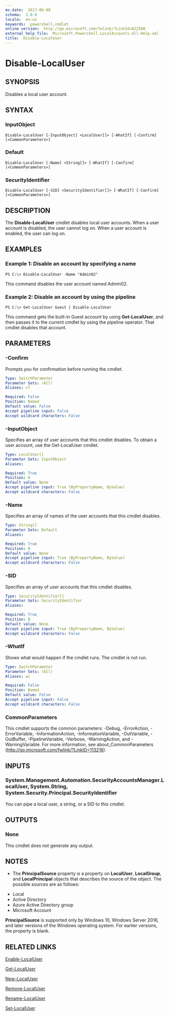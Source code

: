 ```yaml
---
ms.date:  2017-06-09
schema:  2.0.0
locale:  en-us
keywords:  powershell,cmdlet
online version:  http://go.microsoft.com/fwlink/?LinkId=822508
external help file:  Microsoft.Powershell.LocalAccounts.dll-Help.xml
title:  Disable-LocalUser
---
```


# Disable-LocalUser

## SYNOPSIS
Disables a local user account.

## SYNTAX

### InputObject
```
Disable-LocalUser [-InputObject] <LocalUser[]> [-WhatIf] [-Confirm] [<CommonParameters>]
```

### Default
```
Disable-LocalUser [-Name] <String[]> [-WhatIf] [-Confirm] [<CommonParameters>]
```

### SecurityIdentifier
```
Disable-LocalUser [-SID] <SecurityIdentifier[]> [-WhatIf] [-Confirm] [<CommonParameters>]
```

## DESCRIPTION
The **Disable-LocalUser** cmdlet disables local user accounts.
When a user account is disabled, the user cannot log on.
When a user account is enabled, the user can log on.

## EXAMPLES

### Example 1: Disable an account by specifying a name
```
PS C:\> Disable-LocalUser -Name "Admin02"
```

This command disables the user account named Admin02.

### Example 2: Disable an account by using the pipeline
```
PS C:\> Get-LocalUser Guest | Disable-LocalUser
```

This command gets the built-in Guest account by using **Get-LocalUser**, and then passes it to the current cmdlet by using the pipeline operator.
That cmdlet disables that account.

## PARAMETERS

### -Confirm
Prompts you for confirmation before running the cmdlet.

```yaml
Type: SwitchParameter
Parameter Sets: (All)
Aliases: cf

Required: False
Position: Named
Default value: False
Accept pipeline input: False
Accept wildcard characters: False
```

### -InputObject
Specifies an array of user accounts that this cmdlet disables.
To obtain a user account, use the Get-LocalUser cmdlet.

```yaml
Type: LocalUser[]
Parameter Sets: InputObject
Aliases: 

Required: True
Position: 0
Default value: None
Accept pipeline input: True (ByPropertyName, ByValue)
Accept wildcard characters: False
```

### -Name
Specifies an array of names of the user accounts that this cmdlet disables.

```yaml
Type: String[]
Parameter Sets: Default
Aliases: 

Required: True
Position: 0
Default value: None
Accept pipeline input: True (ByPropertyName, ByValue)
Accept wildcard characters: False
```

### -SID
Specifies an array of user accounts that this cmdlet disables.

```yaml
Type: SecurityIdentifier[]
Parameter Sets: SecurityIdentifier
Aliases: 

Required: True
Position: 0
Default value: None
Accept pipeline input: True (ByPropertyName, ByValue)
Accept wildcard characters: False
```

### -WhatIf
Shows what would happen if the cmdlet runs.
The cmdlet is not run.

```yaml
Type: SwitchParameter
Parameter Sets: (All)
Aliases: wi

Required: False
Position: Named
Default value: False
Accept pipeline input: False
Accept wildcard characters: False
```

### CommonParameters
This cmdlet supports the common parameters: -Debug, -ErrorAction, -ErrorVariable, -InformationAction, -InformationVariable, -OutVariable, -OutBuffer, -PipelineVariable, -Verbose, -WarningAction, and -WarningVariable. For more information, see about_CommonParameters (http://go.microsoft.com/fwlink/?LinkID=113216).

## INPUTS

### System.Management.Automation.SecurityAccountsManager.LocalUser, System.String, System.Security.Principal.SecurityIdentifier
You can pipe a local user, a string, or a SID to this cmdlet.

## OUTPUTS

### None
This cmdlet does not generate any output.

## NOTES
* The **PrincipalSource** property is a property on **LocalUser**, **LocalGroup**, and **LocalPrincipal** objects that describes the source of the object. The possible sources are as follows: 

- Local 
- Active Directory 
- Azure Active Directory group 
- Microsoft Account 

**PrincipalSource** is supported only by Windows 10, Windows Server 2016, and later versions of the Windows operating system. For earlier versions, the property is blank.

## RELATED LINKS

[Enable-LocalUser](Enable-LocalUser.md)

[Get-LocalUser](Get-LocalUser.md)

[New-LocalUser](New-LocalUser.md)

[Remove-LocalUser](Remove-LocalUser.md)

[Rename-LocalUser](Rename-LocalUser.md)

[Set-LocalUser](Set-LocalUser.md)

